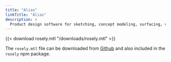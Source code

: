 ```yaml
---
title: "Alias"
linkTitle: "Alias"
description: >
  Product design software for sketching, concept modeling, surfacing, visualization 
---
```


{{< download rosely.mtl "/downloads/rosely.mtl" >}}

The `rosely.mtl` file can be downloaded from [Github](https://github.com/ChristineTham/rosely/raw/develop/src/swatches/rosely.mtl) and also included in the `rosely` npm package.
